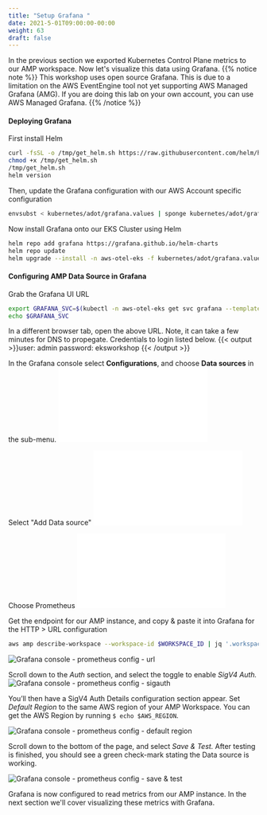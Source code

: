 ```yaml
---
title: "Setup Grafana "
date: 2021-5-01T09:00:00-00:00
weight: 63
draft: false
---
```


In the previous section we exported Kubernetes Control Plane metrics to our AMP workspace. Now let's visualize this data using Grafana.
{{% notice note %}}
This workshop uses open source Grafana. This is due to a limitation on the AWS EventEngine tool not yet supporting AWS Managed Grafana (AMG). If you are doing this lab on your own account, you can use AWS Managed Grafana.
{{% /notice %}}

#### Deploying Grafana

First install Helm
```bash
curl -fsSL -o /tmp/get_helm.sh https://raw.githubusercontent.com/helm/helm/master/scripts/get-helm-3
chmod +x /tmp/get_helm.sh
/tmp/get_helm.sh
helm version
```

Then, update the Grafana configuration with our AWS Account specific configuration
```bash
envsubst < kubernetes/adot/grafana.values | sponge kubernetes/adot/grafana.values
```

Now install Grafana onto our EKS Cluster using Helm
```bash
helm repo add grafana https://grafana.github.io/helm-charts
helm repo update
helm upgrade --install -n aws-otel-eks -f kubernetes/adot/grafana.values grafana grafana/grafana
```

#### Configuring AMP Data Source in Grafana

Grab the Grafana UI URL
```bash
export GRAFANA_SVC=$(kubectl -n aws-otel-eks get svc grafana --template "{{ range (index .status.loadBalancer.ingress 0) }}{{ . }}{{ end }}")
echo $GRAFANA_SVC
```

In a different browser tab, open the above URL. Note, it can take a few minutes for DNS to propegate.
Credentials to login listed below.
{{< output >}}user: admin
password: eksworkshop
{{< /output >}}

In the Grafana console select **Configurations**, and choose **Data sources** in the sub-menu.
![Grafana console - configurations](/images/observability-with-adot/grafana-configuration.md)


Select "Add Data source"
![Grafana console - add data source](/images/observability-with-adot/grafana-add-data-source.md)

Choose Prometheus
![Grafana console - data source - prometheus](/images/observability-with-adot/grafana-data-sources-prometheus.md)


Get the endpoint for our AMP instance, and copy & paste it into Grafana for the HTTP > URL configuration
```bash
aws amp describe-workspace --workspace-id $WORKSPACE_ID | jq '.workspace.prometheusEndpoint' -r
```

![Grafana console - prometheus config - url](/images/observability-with-adot/grafana-data-sources-prometheus-url.png)


Scroll down to the *Auth* section, and select the toggle to enable *SigV4 Auth.*
![Grafana console - prometheus config - sigauth](/images/observability-with-adot/grafana-data-sources-prometheus-sigauth.png)


You’ll then have a SigV4 Auth Details configuration section appear. Set *Default Region* to the same AWS region of
your AMP Workspace. You can get the AWS Region by running `$ echo $AWS_REGION`.

![Grafana console - prometheus config - default region](/images/observability-with-adot/grafana-data-sources-prometheus-defaultregion.png)


Scroll down to the bottom of the page, and select *Save & Test.* After testing is finished, you should see a green
check-mark stating the Data source is working.

![Grafana console - prometheus config - save & test](/images/observability-with-adot/grafana-data-sources-prometheus-savetest.png)


Grafana is now configured to read metrics from our AMP instance. In the next section we'll cover visualizing
these metrics with Grafana.
